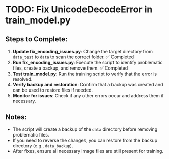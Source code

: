 # TODO: Fix UnicodeDecodeError in train_model.py

## Steps to Complete:

1. **Update fix_encoding_issues.py**: Change the target directory from `data_test` to `data` to scan the correct folder. ✅ Completed
2. **Run fix_encoding_issues.py**: Execute the script to identify problematic files, create a backup, and remove them. ✅ Completed
3. **Test train_model.py**: Run the training script to verify that the error is resolved.
4. **Verify backup and restoration**: Confirm that a backup was created and can be used to restore files if needed.
5. **Monitor for issues**: Check if any other errors occur and address them if necessary.

## Notes:
- The script will create a backup of the `data` directory before removing problematic files.
- If you need to reverse the changes, you can restore from the backup directory (e.g., `data_backup`).
- After fixes, ensure all necessary image files are still present for training.
